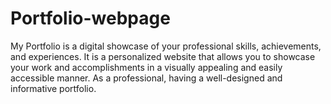 # Portfolio-webpage
 My Portfolio is a digital showcase of your professional skills, achievements, and experiences. It is a personalized website that allows you to showcase your work and accomplishments in a visually appealing and easily accessible manner. As a professional, having a well-designed and informative portfolio.
